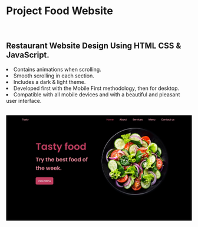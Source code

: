 <h1>Project Food Website</h1>
<br>
<h2>Restaurant Website Design Using HTML CSS & JavaScript.</h2>
<lo>
<li>Contains animations when scrolling.</li>
<li>Smooth scrolling in each section.</li>
<li>Includes a dark & light theme.</li>
<li>Developed first with the Mobile First methodology, then for desktop.</li>
<li>Compatible with all mobile devices and with a beautiful and pleasant user interface.</li>
</lo> 
<br>

<img src="https://github.com/Josetelma/Project-Food-website/blob/main/assets/img/nb.JPG?raw=true"/></h2>
